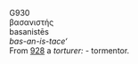 <body>
  <p>G930<br>  βασανιστής  <br> basanistēs  <br><i>bas-an-is-tace‘ </i><br>From <a href="g0928.htm">928</a>  a <i>torturer:</i> - tormentor.<br></p>
 </body>